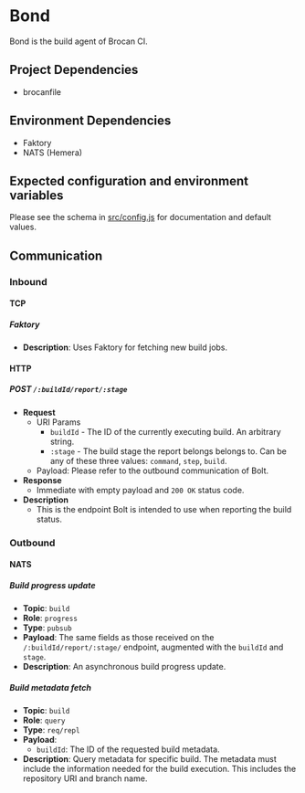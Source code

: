 # Bond

Bond is the build agent of Brocan CI.

## Project Dependencies

  * brocanfile

## Environment Dependencies

  * Faktory
  * NATS (Hemera)

## Expected configuration and environment variables

Please see the schema in [src/config.js](src/config.js) for documentation and default values.

## Communication

### Inbound

#### TCP

##### Faktory

  * **Description**: Uses Faktory for fetching new build jobs.

#### HTTP 

##### **POST** `/:buildId/report/:stage`

  * **Request**
    * URI Params
      * `buildId` - The ID of the currently executing build. An arbitrary string.
      * `:stage` - The build stage the report belongs belongs to. Can be any of these three values: `command`, `step`, `build`.
    * Payload: Please refer to the outbound communication of Bolt.
  * **Response**
    * Immediate with empty payload and `200 OK` status code.
  * **Description**
    * This is the endpoint Bolt is intended to use when reporting the build status.

### Outbound

#### NATS

##### Build progress update

  * **Topic**: `build`
  * **Role**: `progress`
  * **Type**: `pubsub`
  * **Payload**: The same fields as those received on the `/:buildId/report/:stage/` endpoint, augmented with the `buildId` and `stage`.
  * **Description**: An asynchronous build progress update.

##### Build metadata fetch

  * **Topic**: `build`
  * **Role**: `query`
  * **Type**: `req/repl`
  * **Payload**:
    * `buildId`: The ID of the requested build metadata.
  * **Description**: Query metadata for specific build. The metadata must include the information needed for the build execution. This includes the repository URI and branch name.
